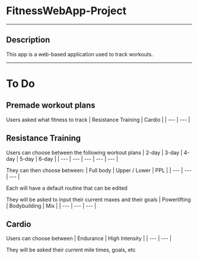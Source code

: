 # FitnessWebApp-Project

***

## Description

This app is a web-based application used to track workouts. 

---
# To Do

## Premade workout plans

Users asked what fitness to track
| Resistance Training | Cardio | 
| --- | --- |
  
    
  
## Resistance Training

Users can choose between the following workout plans
| 2-day | 3-day | 4-day | 5-day | 6-day |
| --- | --- | --- | --- | --- |

They can then choose between:
| Full body | Upper / Lower | PPL |
| --- | --- | --- |

Each will have a default routine that can be edited

They will be asked to input their current maxes and their goals 
| Powerlifting | Bodybuilding | Mix |
| --- | --- | --- |

## Cardio

Users can choose between
| Endurance | High Intensity |
| --- | --- |

They will be asked their current mile times, goals, etc

